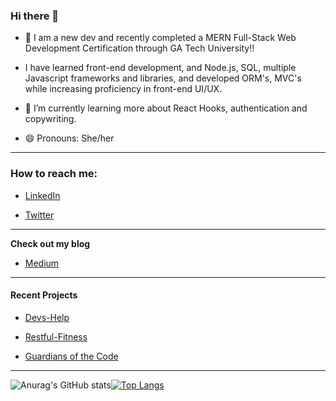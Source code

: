 ### Hi there 👋



- 🔭 I am a new dev and recently completed a MERN Full-Stack Web Development Certification through GA Tech University!!

- I have learned front-end development, and Node.js, SQL, multiple Javascript frameworks and libraries, and developed ORM's, MVC's while increasing proficiency in front-end UI/UX.

- 🌱 I’m currently learning more about React Hooks, authentication and copywriting. 


- 😄 Pronouns: She/her



---
### __How to reach me:__


- [LinkedIn](https://linkedin.com/in/heatherbcooper)

- [Twitter](https://twitter.com/hbcoop)


---

__Check out my blog__

-  [Medium](https://medium.com/@hbcooper4)

---

#### __Recent Projects__

- [Devs-Help](https://github.com/nsoroma/DevsHelp)

- [Restful-Fitness](https://github.com/Shadae96/Restful-Fitness)

- [Guardians of the Code](https://nsoroma.github.io/Guardians-of-the-Code-Galaxy)

---
![Anurag's GitHub stats](https://github-readme-stats.vercel.app/api?username=cheribc&show_icons=true&theme=nightowl)[![Top Langs](https://github-readme-stats.vercel.app/api/top-langs/?username=cheribc&theme=nightowl)](https://github.com/cheribc/github-readme-stats)
